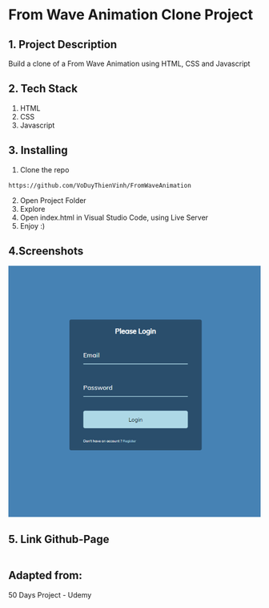 # From Wave Animation Clone Project

## 1. Project Description

Build a clone of a From Wave Animation using HTML, CSS and Javascript

## 2. Tech Stack
1. HTML
2. CSS
3. Javascript

## 3. Installing
1. Clone the repo
```
https://github.com/VoDuyThienVinh/FromWaveAnimation
```

2. Open Project Folder
3. Explore
4. Open index.html in Visual Studio Code, using Live Server
5. Enjoy :)

## 4.Screenshots

![Image description](images/picture.PNG)

## 5. Link Github-Page
```

```

## Adapted from:

50 Days Project - Udemy

